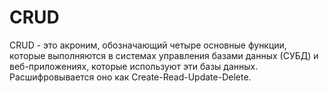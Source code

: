 # CRUD
CRUD - это акроним, обозначающий четыре основные функции, которые выполняются в системах управления базами данных (СУБД) и веб-приложениях, которые используют эти базы данных. Расшифровывается оно как Create-Read-Update-Delete.